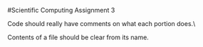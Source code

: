 #Scientific Computing Assignment 3

Code should really have comments on what each portion does.\

Contents of a file should be clear from its name.
